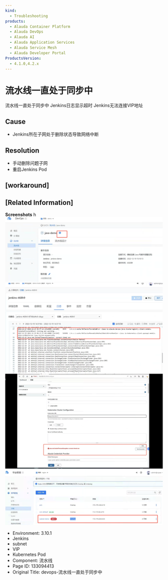 ```yaml
---
kind:
  - Troubleshooting
products:
  - Alauda Container Platform
  - Alauda DevOps
  - Alauda AI
  - Alauda Application Services
  - Alauda Service Mesh
  - Alauda Developer Portal
ProductsVersion:
  - 4.1.0,4.2.x
---
```

<!-- A type of document that involves encountering a fault, diagnosing it, performing root cause analysis, and providing solutions. -->

# 流水线一直处于同步中

流水线一直处于同步中 Jenkins日志显示超时 Jenkins无法连接VIP地址

## Cause
- Jenkins所在子网处于删除状态导致网络中断

## Resolution
- 手动删除问题子网
- 重启Jenkins Pod

## [workaround]

## [Related Information]
**Screenshots**
h![](assets/devops-liu-shui-xian-yi-zhi-chu-yu-tong-bu-zhong/image2023-1-4_11-48-27.png)
![](assets/devops-liu-shui-xian-yi-zhi-chu-yu-tong-bu-zhong/image2023-1-4_11-49-23.png)
![](assets/devops-liu-shui-xian-yi-zhi-chu-yu-tong-bu-zhong/image2023-1-4_11-50-16.png)
![](assets/devops-liu-shui-xian-yi-zhi-chu-yu-tong-bu-zhong/image2023-1-4_11-51-44.png)
- Environment: 3.10.1
- Jenkins
- subnet
- VIP
- Kubernetes Pod
- Component: 流水线
- Page ID: 133094413
- Original Title: devops-流水线一直处于同步中

